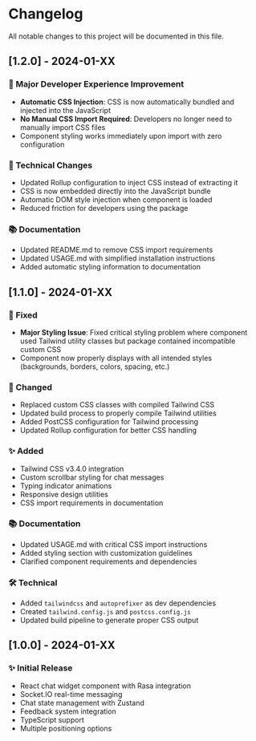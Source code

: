# Changelog

All notable changes to this project will be documented in this file.

## [1.2.0] - 2024-01-XX

### 🚀 Major Developer Experience Improvement
- **Automatic CSS Injection**: CSS is now automatically bundled and injected into the JavaScript
- **No Manual CSS Import Required**: Developers no longer need to manually import CSS files
- Component styling works immediately upon import with zero configuration

### 🔧 Technical Changes
- Updated Rollup configuration to inject CSS instead of extracting it
- CSS is now embedded directly into the JavaScript bundle
- Automatic DOM style injection when component is loaded
- Reduced friction for developers using the package

### 📚 Documentation
- Updated README.md to remove CSS import requirements
- Updated USAGE.md with simplified installation instructions
- Added automatic styling information to documentation

## [1.1.0] - 2024-01-XX

### 🎨 Fixed
- **Major Styling Issue**: Fixed critical styling problem where component used Tailwind utility classes but package contained incompatible custom CSS
- Component now properly displays with all intended styles (backgrounds, borders, colors, spacing, etc.)

### 🔧 Changed
- Replaced custom CSS classes with compiled Tailwind CSS
- Updated build process to properly compile Tailwind utilities
- Added PostCSS configuration for Tailwind processing
- Updated Rollup configuration for better CSS handling

### ✨ Added
- Tailwind CSS v3.4.0 integration
- Custom scrollbar styling for chat messages
- Typing indicator animations
- Responsive design utilities
- CSS import requirements in documentation

### 📚 Documentation
- Updated USAGE.md with critical CSS import instructions
- Added styling section with customization guidelines
- Clarified component requirements and dependencies

### 🛠️ Technical
- Added `tailwindcss` and `autoprefixer` as dev dependencies
- Created `tailwind.config.js` and `postcss.config.js` 
- Updated build pipeline to generate proper CSS output

## [1.0.0] - 2024-01-XX

### ✨ Initial Release
- React chat widget component with Rasa integration
- Socket.IO real-time messaging
- Chat state management with Zustand
- Feedback system integration
- TypeScript support
- Multiple positioning options 
